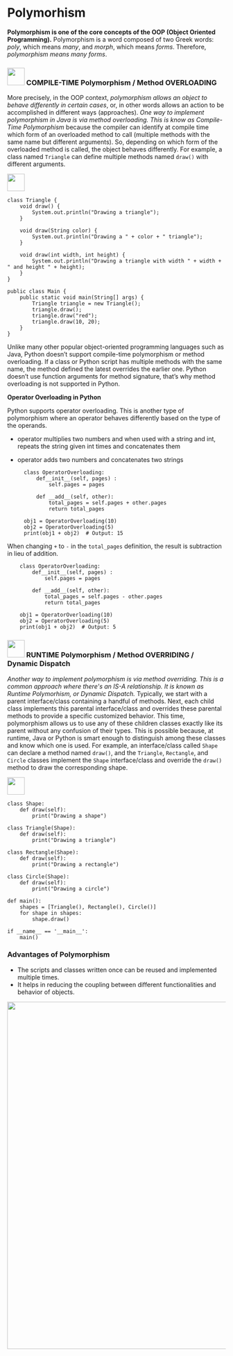 # Polymorhism

__Polymorphism is one of the core concepts of the OOP (Object Oriented Programming).__ Polymorphism is a word composed of two Greek words: _poly_, which means _many_, and _morph_, which means _forms_. Therefore, _polymorphism means many forms_. 

### <img src="https://user-images.githubusercontent.com/70295997/216810246-f805f12f-1176-4474-b5cb-cb24b0aa5d88.png" width=40> COMPILE-TIME Polymorphism / Method OVERLOADING
More precisely, in the OOP context, _polymorphism allows an object to behave differently in certain cases_, or, in other words allows an action to be accomplished  in different ways (approaches). _One way to implement polymorphism in Java is via method overloading. This is know as Compile-Time Polymorphism_ because the  compiler can identify at compile time which form of an overloaded method to call (multiple methods with the same name but different arguments). So, depending on which form of the overloaded method is called, the object behaves differently. For example, a class named <code>Triangle</code> can define multiple methods named <code>draw()</code> with different arguments.

<img src="https://user-images.githubusercontent.com/70295997/216810749-64a94f9b-00ad-4d5b-b112-2baa6157bb52.png" width=40>

    class Triangle {
        void draw() {
            System.out.println("Drawing a triangle");
        }

        void draw(String color) {
            System.out.println("Drawing a " + color + " triangle");
        }

        void draw(int width, int height) {
            System.out.println("Drawing a triangle with width " + width + " and height " + height);
        }
    }

    public class Main {
        public static void main(String[] args) {
            Triangle triangle = new Triangle();
            triangle.draw();
            triangle.draw("red");
            triangle.draw(10, 20);
        }
    }

Unlike many other popular object-oriented programming languages such as Java, Python doesn’t support compile-time polymorphism or method overloading. If a class or Python script has multiple methods with the same name, the method defined the latest overrides the earlier one.
Python doesn’t use function arguments for method signature, that’s why method overloading is not supported in Python.

__Operator Overloading in Python__

Python supports operator overloading. This is another type of polymorphism where an operator behaves differently based on the type of the operands.
* operator multiplies two numbers and when used with a string and int, repeats the string given int times and concatenates them
* operator adds two numbers and concatenates two strings

        class OperatorOverloading:
            def__init__(self, pages) :
                self.pages = pages

            def __add__(self, other):
                total_pages = self.pages + other.pages
                return total_pages

        obj1 = OperatorOverloading(10)
        obj2 = OperatorOverloading(5)
        print(obj1 + obj2)  # Output: 15

When changing <code>+</code> to <code>-</code> in the <code>total_pages</code> definition, the result is subtraction in lieu of addition.

        class OperatorOverloading:
            def__init__(self, pages) :
                self.pages = pages

            def __add__(self, other):
                total_pages = self.pages - other.pages
                return total_pages

        obj1 = OperatorOverloading(10)
        obj2 = OperatorOverloading(5)
        print(obj1 + obj2)  # Output: 5

### <img src="https://user-images.githubusercontent.com/70295997/216810338-982cef29-ced4-4cfd-9cd5-072520812118.png" width=40> RUNTIME Polymorphism / Method OVERRIDING / Dynamic Dispatch

_Another way to implement polymorphism is via method overriding. This is a common approach where there's an IS-A relationship. It is known as Runtime Polymorhism, or Dynamic Dispatch._ Typically, we start with a parent interface/class containing a handful of methods. Next, each child class implements this parental interface/class and overrides these parental methods to provide a specific customized behavior. This time, polymorphism allows us to use any of these children classes exactly like its parent without any confusion of their types. This is possible because, at runtime, Java or Python is smart enough to distinguish among these classes and know which one is used. For example, an interface/class called <code>Shape</code> can declare a method named <code>draw()</code>, and the <code>Triangle</code>, <code>Rectangle</code>, and <code>Circle</code> classes implement the <code>Shape</code> interface/class and override the <code>draw()</code> method to draw the corresponding shape.

<img src="https://user-images.githubusercontent.com/70295997/216810799-021871c1-780a-484d-8634-690968fe9c05.png" width=40>

    class Shape:
        def draw(self):
            print("Drawing a shape")

    class Triangle(Shape):
        def draw(self):
            print("Drawing a triangle")

    class Rectangle(Shape):
        def draw(self):
            print("Drawing a rectangle")

    class Circle(Shape):
        def draw(self):
            print("Drawing a circle")

    def main():
        shapes = [Triangle(), Rectangle(), Circle()]
        for shape in shapes:
            shape.draw()

    if __name__ == '__main__':
        main()


### Advantages of Polymorphism
* The scripts and classes written once can be reused and implemented multiple times.
* It helps in reducing the coupling between different functionalities and behavior of objects.

<img width="800" src="https://user-images.githubusercontent.com/70295997/216844784-b7b015d0-d32f-4935-9267-cc75a4ac1c61.png">
